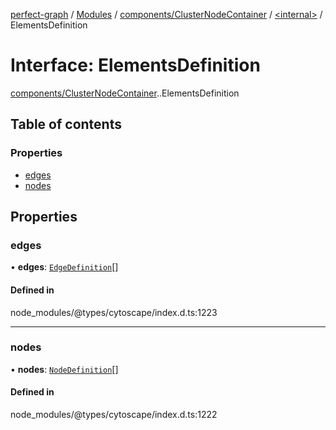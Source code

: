 [perfect-graph](../README.md) / [Modules](../modules.md) / [components/ClusterNodeContainer](../modules/components_ClusterNodeContainer.md) / [<internal\>](../modules/components_ClusterNodeContainer._internal_.md) / ElementsDefinition

# Interface: ElementsDefinition

[components/ClusterNodeContainer](../modules/components_ClusterNodeContainer.md).[<internal>](../modules/components_ClusterNodeContainer._internal_.md).ElementsDefinition

## Table of contents

### Properties

- [edges](components_ClusterNodeContainer._internal_.ElementsDefinition.md#edges)
- [nodes](components_ClusterNodeContainer._internal_.ElementsDefinition.md#nodes)

## Properties

### edges

• **edges**: [`EdgeDefinition`](components_ClusterNodeContainer._internal_.EdgeDefinition.md)[]

#### Defined in

node_modules/@types/cytoscape/index.d.ts:1223

___

### nodes

• **nodes**: [`NodeDefinition`](components_ClusterNodeContainer._internal_.NodeDefinition.md)[]

#### Defined in

node_modules/@types/cytoscape/index.d.ts:1222
